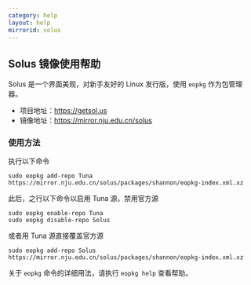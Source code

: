 ```yaml
---
category: help
layout: help
mirrorid: solus
---
```


## Solus 镜像使用帮助

Solus 是一个界面美观，对新手友好的 Linux 发行版，使用 `eopkg` 作为包管理器。

*  项目地址：<https://getsol.us>
*  镜像地址：<https://mirror.nju.edu.cn/solus>

### 使用方法

执行以下命令

```
sudo eopkg add-repo Tuna https://mirror.nju.edu.cn/solus/packages/shannon/eopkg-index.xml.xz
```

此后，之行以下命令以启用 Tuna 源，禁用官方源

```
sudo eopkg enable-repo Tuna
sudo eopkg disable-repo Solus
```

或者用 Tuna 源直接覆盖官方源

```
sudo eopkg add-repo Solus https://mirror.nju.edu.cn/solus/packages/shannon/eopkg-index.xml.xz
```

关于 `eopkg` 命令的详细用法，请执行 `eopkg help` 查看帮助。
